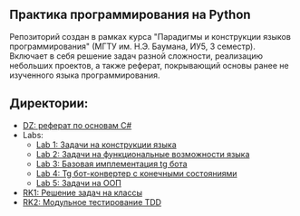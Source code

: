 ## Практика программирования на Python
Репозиторий создан в рамках курса "Парадигмы и конструкции языков программирования" (МГТУ им. Н.Э. Баумана, ИУ5, 3 семестр). Включает в себя решение задач разной сложности, 
реализацию небольших проектов, а также реферат, покрывающий основы ранее не изученного языка программирования. 

## Директории:

- [DZ: реферат по основам C#](https://github.com/Arteeemis/PYTHON-PROBLEMS-AND-PRACTICE/tree/main/DZ)
- Labs:
  - [Lab 1: Задачи на конструкции языка](https://github.com/Arteeemis/PYTHON-PROBLEMS-AND-PRACTICE/tree/main/Labs/Lab_1)
  - [Lab 2: Задачи на функциональные возможности языка](https://github.com/Arteeemis/PYTHON-PROBLEMS-AND-PRACTICE/tree/main/Labs/Lab_2)   
  - [Lab 3: Базовая имплементация tg бота](https://github.com/Arteeemis/PYTHON-PROBLEMS-AND-PRACTICE/tree/main/Labs/Lab_3) 
  - [Lab 4: Tg бот-конвертер с конечными состояниями ](https://github.com/Arteeemis/PYTHON-PROBLEMS-AND-PRACTICE/tree/main/Labs/Lab_4) 
  - [Lab 5: Задачи на ООП](https://github.com/Arteeemis/PYTHON-PROBLEMS-AND-PRACTICE/tree/main/Labs/Lab_5)
- [RK1: Решение задач на классы](https://github.com/Arteeemis/PYTHON-PROBLEMS-AND-PRACTICE/tree/main/RK1)
- [RK2: Модульное тестирование TDD](https://github.com/Arteeemis/PYTHON-PROBLEMS-AND-PRACTICE/tree/main/RK2)
